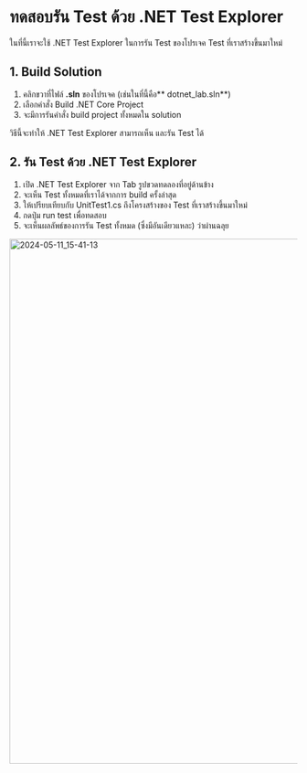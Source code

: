
# ทดสอบรัน Test ด้วย .NET Test Explorer

ในที่นี้เราจะใช้ .NET Test Explorer ในการรัน Test ของโปรเจค Test ที่เราสร้างขึ้นมาใหม่

## 1. Build Solution 

1. คลิกขวาที่ไฟล์ **.sln** ของโปรเจค (เช่นในที่นี้คือ** dotnet_lab.sln**)
2. เลือกคำสั่ง Build .NET Core Project
3. จะมีการรันคำสั่ง build project ทั้งหมดใน solution

วิธีนี้จะทำให้ .NET Test Explorer สามารถเห็น และรัน Test ได้

## 2. รัน Test ด้วย .NET Test Explorer

1. เปิด .NET Test Explorer จาก Tab รูปขวดทดลองที่อยู่ด้านข้าง 
2. จะเห็น Test ทั้งหมดที่เราได้จากการ build ครั้งล่าสุด 
3. ให้เปรียบเทียบกับ UnitTest1.cs ถึงโครงสร้างของ Test ที่เราสร้างขึ้นมาใหม่
4. กดปุ่ม run test เพื่อทดสอบ
5. จะเห็นผลลัพธ์ของการรัน Test ทั้งหมด (ซึ่งมีอันเดียวแหละ) ว่าผ่านฉลุย
   
<img width="919" alt="2024-05-11_15-41-13" src="https://github.com/teerasej/dotnet-handbook/assets/85179/b96f5759-95cc-442e-b25d-2dcac85765f4">
